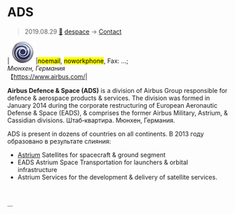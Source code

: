 # ADS
> 2019.08.29 [🚀](../index/index.md) [despace](index.md) → [Contact](contact.md)

|[![](f/con/a/ads_logo1_thumb.jpg)](f/con/a/ads_logo1.png)|<mark>noemail</mark>, <mark>noworkphone</mark>, Fax: …;<br> *Мюнхен, Германия*<br> 【<https://www.airbus.com/>|

**Airbus Defence & Space (ADS)** is a division of Airbus Group responsible for defence & aerospace products & services. The division was formed in January 2014 during the corporate restructuring of European Aeronautic Defense & Space (EADS), & comprises the former Airbus Military, Astrium, & Cassidian divisions. Штаб‑квартира. Мюнхен, Германия.

ADS is present in dozens of countries on all continents. В 2013 году образовано в результате слияния:

   - [Astrium](zz_astrium.md) Satellites for spacecraft & ground segment
   - EADS Astrium Space Transportation for launchers & orbital infrastructure
   - Astrium Services for the development & delivery of satellite services.


<p style="page-break-after:always"> </p>

…
